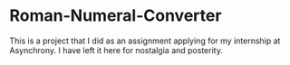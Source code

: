 # Roman-Numeral-Converter

This is a project that I did as an assignment applying for my internship at Asynchrony. I have left it here for nostalgia and posterity.
